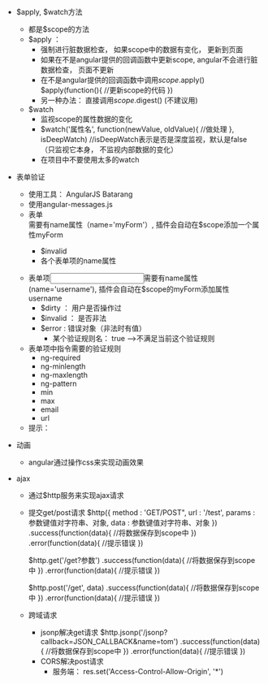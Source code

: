 
* $apply, $watch方法
	* 都是$scope的方法
	* $apply ： 
		* 强制进行脏数据检查， 如果scope中的数据有变化， 更新到页面
		* 如果在不是angular提供的回调函数中更新scope, angular不会进行脏数据检查， 页面不更新
		* 在不是angular提供的回调函数中调用$scope.$apply()
			$apply(function(){
				//更新scope的代码
			})
		* 另一种办法： 直接调用$scope.$digest() (不建议用)
	* $watch
		* 监视scope的属性数据的变化
		* $watch('属性名', function(newValue, oldValue){
			//做处理
		 }, isDeepWatch)  //isDeepWatch表示是否是深度监视，默认是false（只监视它本身， 不监视内部数据的变化）
		* 在项目中不要使用太多的watch
* 表单验证
	* 使用工具： AngularJS Batarang
	* 使用angular-messages.js
	* 表单<form>需要有name属性（name='myForm'）, 插件会自动在$scope添加一个属性myForm
		* $invalid
		* 各个表单项的name属性
	* 表单项<input>需要有name属性(name='username'), 插件会自动在$scope的myForm添加属性username
		* $dirty ： 用户是否操作过
		* $invalid ： 是否非法
		* $error : 错误对象（非法时有值）
			* 某个验证规则名： true   -->不满足当前这个验证规则
	* 表单项中指令需要的验证规则
		* ng-required
		* ng-minlength
		* ng-maxlength
		* ng-pattern
		* min
		* max
		* email
		* url
	* 提示：
		<div ng-class='"danger"' ng-messages='myfrom.username.$error' ng-show='myform.username.$dirty&&myform.username.$invalid'>
			<span ng-message='required' ng-bind='"用户名是必须的"'></span>
			<span ng-message='minlength' ng-bind='"用户名至少6位"'></span>

* 动画
	* angular通过操作css来实现动画效果
* ajax
	* 通过$http服务来实现ajax请求
	* 提交get/post请求
		$http({
			method : 'GET/POST",
			url : '/test',
			params : 参数键值对字符串、对象,
			data : 参数键值对字符串、对象
		})
		.success(function(data){
			//将数据保存到scope中
		})
		.error(function(data){
			//提示错误
		})

		$http.get('/get?参数')
			.success(function(data){
				//将数据保存到scope中
			})
			.error(function(data){
				//提示错误
			})

		$http.post('/get', data)
			.success(function(data){
				//将数据保存到scope中
			})
			.error(function(data){
				//提示错误
			})
	* 跨域请求
		* jsonp解决get请求
			$http.jsonp('/jsonp?callback=JSON_CALLBACK&name=tom')
				.success(function(data){
					//将数据保存到scope中
				})
				.error(function(data){
					//提示错误
				})
		* CORS解决post请求
			* 服务端： res.set('Access-Control-Allow-Origin', '*')